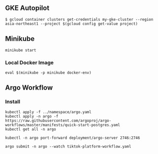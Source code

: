 ## GKE Autopilot

```
$ gcloud container clusters get-credentials my-gke-cluster --region asia-northeast1 --project $(gcloud config get-value project)
```

## Minikube

```
minikube start
```

### Local Docker Image

```
eval $(minikube -p minikube docker-env)
```

## Argo Workflow
### Install

```
kubectl apply -f ../namespace/argo.yaml
kubectl apply -n argo -f https://raw.githubusercontent.com/argoproj/argo-workflows/master/manifests/quick-start-postgres.yaml
kubectl get all -n argo
```

```
kubectl -n argo port-forward deployment/argo-server 2746:2746
```

```
argo submit -n argo --watch tiktok-platform-workflow.yaml
```